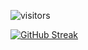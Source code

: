 ![visitors](https://visitor-badge.laobi.icu/badge?page_id=iamravikantsingh)

[![GitHub Streak](https://github-readme-streak-stats.herokuapp.com?user=IamRavikantSingh&date_format=M%20j%5B%2C%20Y%5D)](https://git.io/streak-stats)
